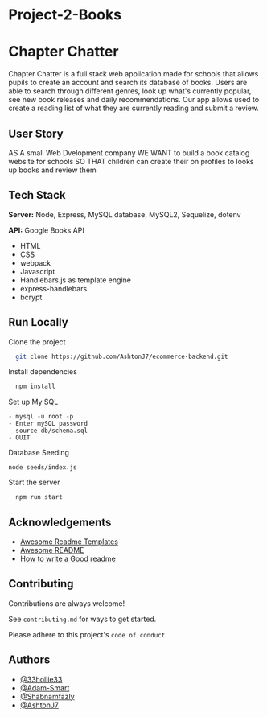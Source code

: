 # Project-2-Books

# Chapter Chatter

Chapter Chatter is a full stack web application made for schools that allows pupils to create an account and search its database of books. Users are able to search through different genres, look up what's currently popular, see new book releases and daily recommendations. Our app allows used to create a reading list of what they are currently reading and submit a review.


## User Story

AS A small Web Dvelopment company
WE WANT to build a book catalog website for schools
SO THAT children can create their on profiles to looks up books and review them




## Tech Stack

**Server:** Node, Express, MySQL database, MySQL2, Sequelize, dotenv

**API:** Google Books API

- HTML
- CSS
- webpack
- Javascript
- Handlebars.js as template engine
- express-handlebars
- bcrypt


## Run Locally

Clone the project

```bash
  git clone https://github.com/AshtonJ7/ecommerce-backend.git
```

Install dependencies

```bash
  npm install
```

Set up My SQL

```MYSQL
- mysql -u root -p
- Enter mySQL password
- source db/schema.sql
- QUIT
```

Database Seeding 

```Seed
node seeds/index.js
```

Start the server

```bash
  npm run start
```


## Acknowledgements

 - [Awesome Readme Templates](https://awesomeopensource.com/project/elangosundar/awesome-README-templates)
 - [Awesome README](https://github.com/matiassingers/awesome-readme)
 - [How to write a Good readme](https://bulldogjob.com/news/449-how-to-write-a-good-readme-for-your-github-project)


## Contributing

Contributions are always welcome!

See `contributing.md` for ways to get started.

Please adhere to this project's `code of conduct`.


## Authors

- [@33hollie33](https://www.github.com/33hollie33)
- [@Adam-Smart](https://www.github.com/Adam-Smart)
- [@Shabnamfazly](https://www.github.com/Shabnamfazly)
- [@AshtonJ7](https://www.github.com/AshtonJ7)
